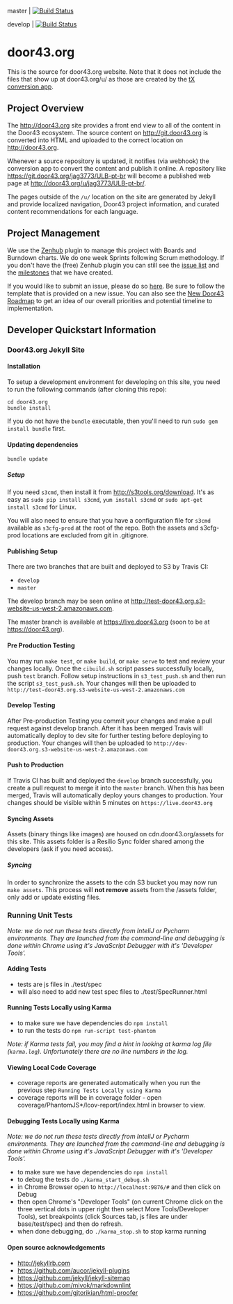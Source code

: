 master | [![Build Status](https://travis-ci.org/unfoldingWord-dev/door43.org.svg?branch=master)](https://travis-ci.org/unfoldingWord-dev/door43.org)

develop | [![Build Status](https://travis-ci.org/unfoldingWord-dev/door43.org.svg?branch=develop)](https://travis-ci.org/unfoldingWord-dev/door43.org)

# door43.org

This is the source for door43.org website.  Note that it does not include the files that show up at door43.org/u/ as those are created by the [tX conversion app](https://github.com/unfoldingWord-dev/door43.org/wiki/tX-Development-Architecture).

## Project Overview

The http://door43.org site provides a front end view to all of the content in the Door43 ecosystem.  The source content on http://git.door43.org is converted into HTML and uploaded to the correct location on http://door43.org.

Whenever a source repository is updated, it notifies (via webhook) the conversion app to convert the content and publish it online.  A repository like https://git.door43.org/jag3773/ULB-pt-br will become a published web page at http://door43.org/u/jag3773/ULB-pt-br/.

The pages outside of the `/u/` location on the site are generated by Jekyll and provide localized navigation, Door43 project information, and curated content recommendations for each language.

## Project Management

We use the [Zenhub](https://www.zenhub.com/) plugin to manage this project with Boards and Burndown charts.  We do one week Sprints following Scrum methodology.  If you don't have the (free) Zenhub plugin you can still see the [issue list](https://github.com/unfoldingWord-dev/door43.org/issues) and the [milestones](https://github.com/unfoldingWord-dev/door43.org/milestones) that we have created.

If you would like to submit an issue,  please do so [here](https://github.com/unfoldingWord-dev/door43.org/issues/new).  Be sure to follow the template that is provided on a new issue.  You can also see the [New Door43 Roadmap](https://github.com/unfoldingWord-dev/door43.org/wiki/New-Door43-Roadmap) to get an idea of our overall priorities and potential timeline to implementation.

## Developer Quickstart Information

### Door43.org Jekyll Site

#### Installation

To setup a development environment for developing on this site, you need to run the following commands (after cloning this repo):

    cd door43.org
    bundle install

If you do not have the `bundle` executable, then you'll need to run `sudo gem install bundle` first.

#### Updating dependencies

    bundle update

##### Setup

If you need `s3cmd`, then install it from http://s3tools.org/download.  It's as easy as `sudo pip install s3cmd`, `yum install s3cmd` or `sudo apt-get install s3cmd` for Linux.

You will also need to ensure that you have a configuration file for `s3cmd` available as `s3cfg-prod` at the root of the repo.  Both the assets and s3cfg-prod locations are excluded from git in .gitignore.


#### Publishing Setup

There are two branches that are built and deployed to S3 by Travis CI:

* `develop`
* `master`

The develop branch may be seen online at http://test-door43.org.s3-website-us-west-2.amazonaws.com.

The master branch is available at https://live.door43.org (soon to be at https://door43.org).

#### Pre Production Testing

You may run `make test`, or `make build`, or `make serve` to test and review your changes locally.  Once the `cibuild.sh` script passes successfully locally, push `test` branch.  Follow setup instructions in `s3_test_push.sh` and then run the script  `s3_test_push.sh`.  Your changes will then be uploaded to `http://test-door43.org.s3-website-us-west-2.amazonaws.com`

#### Develop Testing

After Pre-production Testing you commit your changes and make a pull request against develop branch.  After it has been merged Travis will automatically deploy to dev site for further testing before deploying to production.  Your changes will then be uploaded to `http://dev-door43.org.s3-website-us-west-2.amazonaws.com`

#### Push to Production

If Travis CI has built and deployed the `develop` branch successfully, you create a pull request to merge it into the `master` branch.  When this has been merged, Travis will automatically deploy yours changes to production.  Your changes should be visible within 5 minutes on `https://live.door43.org`

#### Syncing Assets

Assets (binary things like images) are housed on cdn.door43.org/assets for this site. This assets folder is a Resilio Sync folder shared among the developers (ask if you need access).

##### Syncing

In order to synchronize the assets to the cdn S3 bucket you may now run `make assets`.  This process will **not remove** assets from the /assets folder, only add or update existing files.

### Running Unit Tests
*Note: we do not run these tests directly from InteliJ or Pycharm environments.  They are launched from the command-line and debugging is done within Chrome using it's JavaScript Debugger with it's 'Developer Tools'.*

#### Adding Tests
- tests are js files in ./test/spec
- will also need to add new test spec files to ./test/SpecRunner.html

#### Running Tests Locally using Karma
- to make sure we have dependencies do `npm install`
- to run the tests do `npm run-script test-phantom`

*Note: if Karma tests fail, you may find a hint in looking at karma log file (`karma.log`).  Unfortunately there are no line numbers in the log.*

#### Viewing Local Code Coverage
- coverage reports are generated automatically when you run the previous step `Running Tests Locally using Karma`
- coverage reports will be in coverage folder - open coverage/PhantomJS*/lcov-report/index.html in browser to view.

#### Debugging Tests Locally using Karma
*Note: we do not run these tests directly from InteliJ or Pycharm environments.  They are launched from the command-line and debugging is done within Chrome using it's JavaScript Debugger with it's 'Developer Tools'.*
- to make sure we have dependencies do `npm install`
- to debug the tests do `./karma_start_debug.sh`
- in Chrome Browser open to `http://localhost:9876/#` and then click on Debug
- then open Chrome's "Developer Tools" (on current Chrome click on the three vertical dots in upper right then select More Tools/Developer Tools), set breakpoints (click Sources tab, js files are under base/test/spec) and then do refresh.
- when done debugging, do `./karma_stop.sh` to stop karma running

#### Open source acknowledgements

* http://jekyllrb.com
* https://github.com/aucor/jekyll-plugins
* https://github.com/jekyll/jekyll-sitemap
* https://github.com/mivok/markdownlint
* https://github.com/gjtorikian/html-proofer
